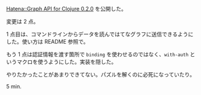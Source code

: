[Hatena::Graph API for Clojure 0.2.0][hatena-graph-0.2.0] を公開した。

変更は 2 点。

1 点目は、コマンドラインからデータを読んではてなグラフに送信できるようにした。使い方は README 参照で。

もう 1 点は認証情報を渡す箇所で `binding` を使わせるのではなく、`with-auth` というマクロを使うようにした。実装を隠した。

やりたかったことがあまりできてない。パズルを解くのに必死になっていたり。

5 min.

[hatena-graph-0.2.0]: https://github.com/bouzuya/clj-hatena-graph
